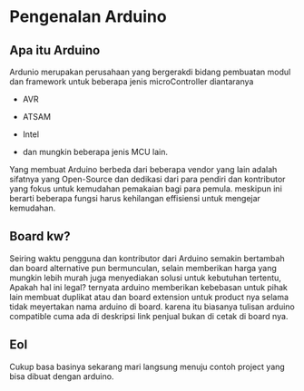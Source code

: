 # Pengenalan Arduino
## Apa itu Arduino
Ardunio merupakan perusahaan yang bergerakdi bidang pembuatan modul dan framework untuk beberapa jenis microController diantaranya

- AVR

- ATSAM

- Intel

- dan mungkin beberapa jenis MCU lain.

Yang membuat Arduino berbeda dari beberapa vendor yang lain adalah sifatnya yang Open-Source dan dedikasi dari para pendiri dan kontributor yang fokus untuk kemudahan pemakaian bagi para pemula. meskipun ini berarti beberapa fungsi harus kehilangan effisiensi untuk mengejar kemudahan.

## Board kw?
Seiring waktu pengguna dan kontributor dari Arduino semakin bertambah dan board alternative pun bermunculan, selain memberikan harga yang mungkin lebih murah juga menyediakan solusi untuk kebutuhan tertentu, Apakah hal ini legal? ternyata arduino memberikan kebebasan untuk pihak lain membuat duplikat atau dan board extension untuk product nya selama tidak meyertakan nama arduino di board. karena itu biasanya tulisan arduino compatible cuma ada di deskripsi link penjual bukan di cetak di board nya.

## Eol
Cukup basa basinya sekarang mari langsung menuju contoh project yang bisa dibuat dengan arduino.